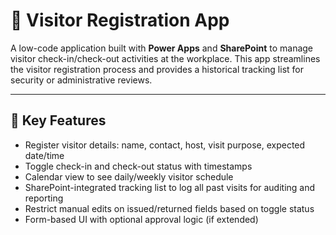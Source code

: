 
# 🛂 **Visitor Registration App**

A low-code application built with **Power Apps** and **SharePoint** to manage visitor check-in/check-out activities at the workplace. This app streamlines the visitor registration process and provides a historical tracking list for security or administrative reviews.

---

## 📌 Key Features

-  Register visitor details: name, contact, host, visit purpose, expected date/time
-  Toggle check-in and check-out status with timestamps
-  Calendar view to see daily/weekly visitor schedule
-  SharePoint-integrated tracking list to log all past visits for auditing and reporting
-  Restrict manual edits on issued/returned fields based on toggle status
-  Form-based UI with optional approval logic (if extended)
